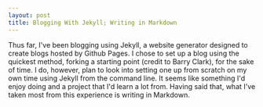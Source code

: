 ```yaml
---
layout: post
title: Blogging With Jekyll; Writing in Markdown
---
```


Thus far, I've been blogging using Jekyll, a website generator designed to create blogs hosted by Github Pages. I chose to set up a blog using the quickest method, forking a starting point (credit to Barry Clark), for the sake of time. I do, however, plan to look into setting one up from scratch on my own time using Jekyll from the command line. It seems like something I'd enjoy doing and a project that I'd learn a lot from. Having said that, what I've taken most from this experience is writing in Markdown. 
